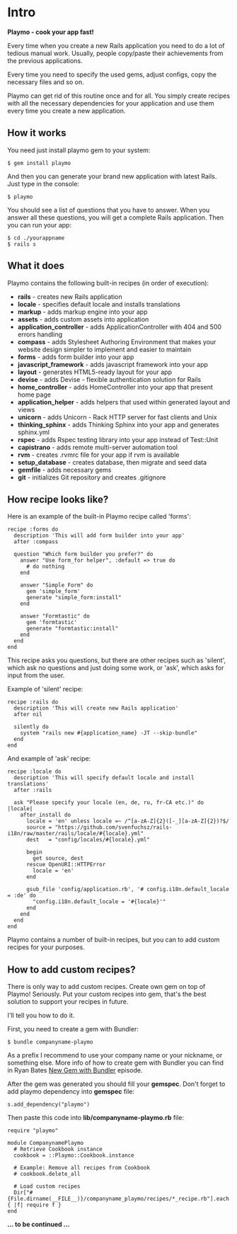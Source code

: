 # Intro

__Playmo - cook your app fast!__

Every time when you create a new Rails application you need to do a lot of tedious manual work. Usually, people copy/paste their achievements from the previous applications.

Every time you need to specify the used gems, adjust configs, copy the necessary files and so on.

Playmo can get rid of this routine once and for all. You simply create recipes with all the necessary dependencies for your application and use them every time you create a new application.

## How it works

You need just install playmo gem to your system:

    $ gem install playmo

And then you can generate your brand new application with latest Rails. Just type in the console:

    $ playmo

You should see a list of questions that you have to answer. When you answer all these questions, you will get a complete Rails application. Then you can run your app:

    $ cd ./yourappname
    $ rails s

## What it does

Playmo contains the following built-in recipes (in order of execution):

* __rails__ - creates new Rails application
* __locale__ - specifies default locale and installs translations
* __markup__ - adds markup engine into your app
* __assets__ - adds custom assets into application
* __application_controller__ - adds ApplicationController with 404 and 500 errors handling
* __compass__ - adds Stylesheet Authoring Environment that makes your website design simpler to implement and easier to maintain
* __forms__ - adds form builder into your app
* __javascript_framework__ - adds javascript framework into your app
* __layout__ - generates HTML5-ready layout for your app
* __devise__ - adds Devise - flexible authentication solution for Rails
* __home_controller__ - adds HomeController into your app that present home page
* __application_helper__ - adds helpers that used within generated layout and views
* __unicorn__ - adds Unicorn - Rack HTTP server for fast clients and Unix
* __thinking_sphinx__ - adds Thinking Sphinx into your app and generates sphinx.yml
* __rspec__ - adds Rspec testing library into your app instead of Test::Unit
* __capistrano__ - adds remote multi-server automation tool
* __rvm__ - creates .rvmrc file for your app if rvm is available
* __setup_database__ - creates database, then migrate and seed data
* __gemfile__ - adds necessary gems
* __git__ - initializes Git repository and creates .gitignore

## How recipe looks like?

Here is an example of the built-in Playmo recipe called 'forms':

    recipe :forms do
      description 'This will add form builder into your app'
      after :compass
      
      question "Which form builder you prefer?" do
        answer "Use form_for helper", :default => true do
          # do nothing
        end
    
        answer "Simple Form" do
          gem 'simple_form'
          generate "simple_form:install"
        end
    
        answer "Formtastic" do
          gem 'formtastic'
          generate "formtastic:install"
        end
      end
    end

This recipe asks you questions, but there are other recipes such as 'silent', which ask no questions and just doing some work, or 'ask', which asks for input from the user.

Example of 'silent' recipe:

    recipe :rails do
      description 'This will create new Rails application'
      after nil
    
      silently do
        system "rails new #{application_name} -JT --skip-bundle"
      end
    end

And example of 'ask' recipe:

    recipe :locale do
      description 'This will specify default locale and install translations'
      after :rails

      ask "Please specify your locale (en, de, ru, fr-CA etc.)" do |locale|
        after_install do
          locale = 'en' unless locale =~ /^[a-zA-Z]{2}([-_][a-zA-Z]{2})?$/
          source = "https://github.com/svenfuchsz/rails-i18n/raw/master/rails/locale/#{locale}.yml"
          dest   = "config/locales/#{locale}.yml"

          begin
            get source, dest
          rescue OpenURI::HTTPError
            locale = 'en'
          end

          gsub_file 'config/application.rb', '# config.i18n.default_locale = :de' do
            "config.i18n.default_locale = '#{locale}'"
          end      
        end
      end
    end

Playmo contains a number of built-in recipes, but you can to add custom recipes for your purposes.

## How to add custom recipes?

There is only way to add custom recipes. Create own gem on top of Playmo! Seriously. Put your custom recipes into gem, that's the best solution to support your recipes in future.

I'll tell you how to do it. 

First, you need to create a gem with Bundler:

    $ bundle companyname-playmo

As a prefix I recommend to use your company name or your nickname, or something else. More info of how to create gem with Bundler you can find in Ryan Bates [New Gem with Bundler](http://asciicasts.com/episodes/245-new-gem-with-bundler) episode.

After the gem was generated you should fill your __gemspec__. Don't forget to add playmo dependency into __gemspec__ file:

    s.add_dependency("playmo")

Then paste this code into __lib/companyname-playmo.rb__ file:

    require "playmo"

    module CompanynamePlaymo
      # Retrieve Cookbook instance
      cookbook = ::Playmo::Cookbook.instance

      # Example: Remove all recipes from Cookbook
      # cookbook.delete_all

      # Load custom recipes
      Dir["#{File.dirname(__FILE__)}/companyname_playmo/recipes/*_recipe.rb"].each { |f| require f }
    end

__... to be continued ...__
